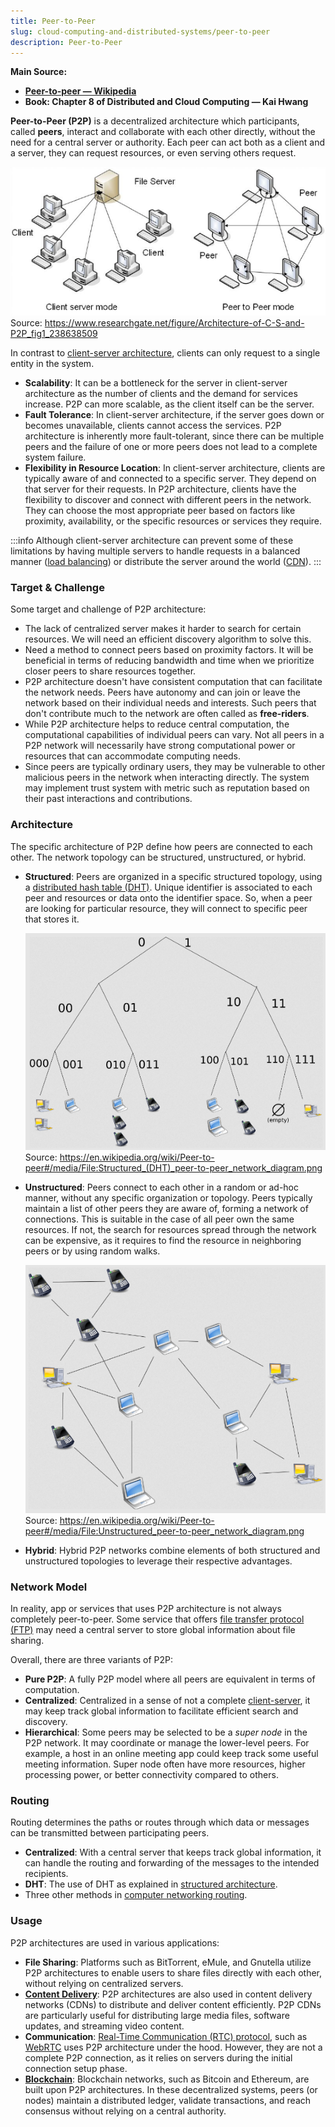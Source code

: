 ```yaml
---
title: Peer-to-Peer
slug: cloud-computing-and-distributed-systems/peer-to-peer
description: Peer-to-Peer
---
```


**Main Source:**

- **[Peer-to-peer — Wikipedia](https://en.wikipedia.org/wiki/Peer-to-peer)**
- **Book: Chapter 8 of Distributed and Cloud Computing — Kai Hwang**

**Peer-to-Peer (P2P)** is a decentralized architecture which participants, called **peers**, interact and collaborate with each other directly, without the need for a central server or authority. Each peer can act both as a client and a server, they can request resources, or even serving others request.

![Peer-to-Peer architecture compared to client-server](./peer-to-peer.png)  
Source: https://www.researchgate.net/figure/Architecture-of-C-S-and-P2P_fig1_238638509

In contrast to [client-server architecture](/cs-notes/software-engineering/client-server), clients can only request to a single entity in the system.

- **Scalability**: It can be a bottleneck for the server in client-server architecture as the number of clients and the demand for services increase. P2P can more scalable, as the client itself can be the server.
- **Fault Tolerance**: In client-server architecture, if the server goes down or becomes unavailable, clients cannot access the services. P2P architecture is inherently more fault-tolerant, since there can be multiple peers and the failure of one or more peers does not lead to a complete system failure.
- **Flexibility in Resource Location**: In client-server architecture, clients are typically aware of and connected to a specific server. They depend on that server for their requests. In P2P architecture, clients have the flexibility to discover and connect with different peers in the network. They can choose the most appropriate peer based on factors like proximity, availability, or the specific resources or services they require.

:::info
Although client-server architecture can prevent some of these limitations by having multiple servers to handle requests in a balanced manner ([load balancing](/cs-notes/computer-networking/server#server-optimization)) or distribute the server around the world ([CDN](/cs-notes/computer-networking/server#server-optimization)).
:::

### Target & Challenge

Some target and challenge of P2P architecture:

- The lack of centralized server makes it harder to search for certain resources. We will need an efficient discovery algorithm to solve this.
- Need a method to connect peers based on proximity factors. It will be beneficial in terms of reducing bandwidth and time when we prioritize closer peers to share resources together.
- P2P architecture doesn't have consistent computation that can facilitate the network needs. Peers have autonomy and can join or leave the network based on their individual needs and interests. Such peers that don't contribute much to the network are often called as **free-riders**.
- While P2P architecture helps to reduce central computation, the computational capabilities of individual peers can vary. Not all peers in a P2P network will necessarily have strong computational power or resources that can accommodate computing needs.
- Since peers are typically ordinary users, they may be vulnerable to other malicious peers in the network when interacting directly. The system may implement trust system with metric such as reputation based on their past interactions and contributions.

### Architecture

The specific architecture of P2P define how peers are connected to each other. The network topology can be structured, unstructured, or hybrid.

- **Structured**: Peers are organized in a specific structured topology, using a [distributed hash table (DHT)](/cloud-computing-and-distributed-systems/distributed-systems-communication#distributed-hash-tables). Unique identifier is associated to each peer and resources or data onto the identifier space. So, when a peer are looking for particular resource, they will connect to specific peer that stores it.

  ![Structured P2P](./structured.png)  
   Source: https://en.wikipedia.org/wiki/Peer-to-peer#/media/File:Structured_(DHT)_peer-to-peer_network_diagram.png

- **Unstructured**: Peers connect to each other in a random or ad-hoc manner, without any specific organization or topology. Peers typically maintain a list of other peers they are aware of, forming a network of connections. This is suitable in the case of all peer own the same resources. If not, the search for resources spread through the network can be expensive, as it requires to find the resource in neighboring peers or by using random walks.

  ![Unstructured P2P](./unstructured.png)  
   Source: https://en.wikipedia.org/wiki/Peer-to-peer#/media/File:Unstructured_peer-to-peer_network_diagram.png

- **Hybrid**: Hybrid P2P networks combine elements of both structured and unstructured topologies to leverage their respective advantages.

### Network Model

In reality, app or services that uses P2P architecture is not always completely peer-to-peer. Some service that offers [file transfer protocol (FTP)](/cs-notes/computer-networking/ftp) may need a central server to store global information about file sharing.

Overall, there are three variants of P2P:

- **Pure P2P**: A fully P2P model where all peers are equivalent in terms of computation.
- **Centralized**: Centralized in a sense of not a complete [client-server](/cloud-computing-and-distributed-systems/), it may keep track global information to facilitate efficient search and discovery.
- **Hierarchical**: Some peers may be selected to be a _super node_ in the P2P network. It may coordinate or manage the lower-level peers. For example, a host in an online meeting app could keep track some useful meeting information. Super node often have more resources, higher processing power, or better connectivity compared to others.

### Routing

Routing determines the paths or routes through which data or messages can be transmitted between participating peers.

- **Centralized**: With a central server that keeps track global information, it can handle the routing and forwarding of the messages to the intended recipients.
- **DHT**: The use of DHT as explained in [structured architecture](#architecture).
- Three other methods in [computer networking routing](/cs-notes/computer-networking/routing#routing-technique).

### Usage

P2P architectures are used in various applications:

- **File Sharing**: Platforms such as BitTorrent, eMule, and Gnutella utilize P2P architectures to enable users to share files directly with each other, without relying on centralized servers.
- **[Content Delivery](/cs-notes/computer-networking/server#server-optimization)**: P2P architectures are also used in content delivery networks (CDNs) to distribute and deliver content efficiently. P2P CDNs are particularly useful for distributing large media files, software updates, and streaming video content.
- **Communication**: [Real-Time Communication (RTC) protocol](/cs-notes/computer-networking/rtc), such as [WebRTC](/cs-notes/computer-networking/rtc#webrtc) uses P2P architecture under the hood. However, they are not a complete P2P connection, as it relies on servers during the initial connection setup phase.
- **[Blockchain](/cs-notes/computer-security/blockchain)**: Blockchain networks, such as Bitcoin and Ethereum, are built upon P2P architectures. In these decentralized systems, peers (or nodes) maintain a distributed ledger, validate transactions, and reach consensus without relying on a central authority.
